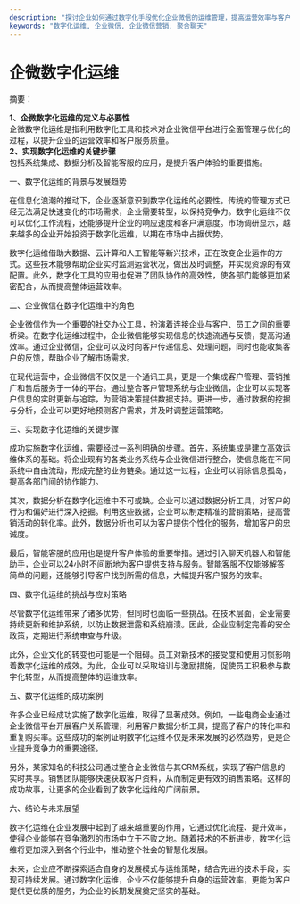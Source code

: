 ```yaml
---
description: "探讨企业如何通过数字化手段优化企业微信的运维管理，提高运营效率与客户转化率。"
keywords: "数字化运维, 企业微信, 企业微信营销, 聚合聊天"
---
```

# 企微数字化运维

摘要： 

**1、企微数字化运维的定义与必要性**  
企微数字化运维是指利用数字化工具和技术对企业微信平台进行全面管理与优化的过程，以提升企业的运营效率和客户服务质量。  
**2、实现数字化运维的关键步骤**  
包括系统集成、数据分析及智能客服的应用，是提升客户体验的重要措施。  

一、数字化运维的背景与发展趋势

在信息化浪潮的推动下，企业逐渐意识到数字化运维的必要性。传统的管理方式已经无法满足快速变化的市场需求，企业需要转型，以保持竞争力。数字化运维不仅可以优化工作流程，还能够提升企业的响应速度和客户满意度。市场调研显示，越来越多的企业开始投资于数字化运维，以期在市场中占据优势。

数字化运维借助大数据、云计算和人工智能等新兴技术，正在改变企业运作的方式。这些技术能够帮助企业实时监测运营状况，做出及时调整，并实现资源的有效配置。此外，数字化工具的应用也促进了团队协作的高效性，使各部门能够更加紧密配合，从而提高整体运营效率。

二、企业微信在数字化运维中的角色

企业微信作为一个重要的社交办公工具，扮演着连接企业与客户、员工之间的重要桥梁。在数字化运维过程中，企业微信能够实现信息的快速流通与反馈，提高沟通效率。通过企业微信，企业可以及时向客户传递信息、处理问题，同时也能收集客户的反馈，帮助企业了解市场需求。

在现代运营中，企业微信不仅仅是一个通讯工具，更是一个集成客户管理、营销推广和售后服务于一体的平台。通过整合客户管理系统与企业微信，企业可以实现客户信息的实时更新与追踪，为营销决策提供数据支持。更进一步，通过数据的挖掘与分析，企业可以更好地预测客户需求，并及时调整运营策略。

三、实现数字化运维的关键步骤

成功实施数字化运维，需要经过一系列明确的步骤。首先，系统集成是建立高效运维体系的基础。将企业现有的各类业务系统与企业微信进行整合，使信息能在不同系统中自由流动，形成完整的业务链条。通过这一过程，企业可以消除信息孤岛，提高各部门间的协作能力。

其次，数据分析在数字化运维中不可或缺。企业可以通过数据分析工具，对客户的行为和偏好进行深入挖掘。利用这些数据，企业可以制定精准的营销策略，提高营销活动的转化率。此外，数据分析也可以为客户提供个性化的服务，增加客户的忠诚度。

最后，智能客服的应用也是提升客户体验的重要举措。通过引入聊天机器人和智能助手，企业可以24小时不间断地为客户提供支持与服务。智能客服不仅能够解答简单的问题，还能够引导客户找到所需的信息，大幅提升客户服务的效率。

四、数字化运维的挑战与应对策略

尽管数字化运维带来了诸多优势，但同时也面临一些挑战。在技术层面，企业需要持续更新和维护系统，以防止数据泄露和系统崩溃。因此，企业应制定完善的安全政策，定期进行系统审查与升级。

此外，企业文化的转变也可能是一个阻碍。员工对新技术的接受度和使用习惯影响着数字化运维的成效。为此，企业可以采取培训与激励措施，促使员工积极参与数字化转型，从而提高整体的运维效率。

五、数字化运维的成功案例

许多企业已经成功实施了数字化运维，取得了显著成效。例如，一些电商企业通过企业微信平台开展客户关系管理，利用客户数据分析工具，提高了客户的转化率和重复购买率。这些成功的案例证明数字化运维不仅是未来发展的必然趋势，更是企业提升竞争力的重要途径。

另外，某家知名的科技公司通过整合企业微信与其CRM系统，实现了客户信息的实时共享。销售团队能够快速获取客户资料，从而制定更有效的销售策略。这样的成功故事，让更多的企业看到了数字化运维的广阔前景。

六、结论与未来展望

数字化运维在企业发展中起到了越来越重要的作用，它通过优化流程、提升效率，使得企业能够在竞争激烈的市场中立于不败之地。随着技术的不断进步，数字化运维将更加深入到各个行业中，推动整个社会的智慧化发展。

未来，企业应不断探索适合自身的发展模式与运维策略，结合先进的技术手段，实现可持续发展。通过数字化运维，企业不仅能够提升自身的运营效率，更能为客户提供更优质的服务，为企业的长期发展奠定坚实的基础。
